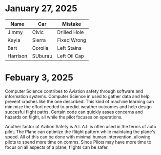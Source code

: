 # January 27, 2025
| Name        | Car         |Mistake |
| ----------- | ----------- |--------|
| Jimmy       | Civic       | Drilled Hole|
| Kayla       | Sierra      | Fixed Wrong |
| Bart        | Corolla     | Left Stains |
| Harrison    | SUburau     | Left Oil Cap|
# Febuary 3, 2025
  Computer Science contribes to Aviation safety through software and information systems. Computer Science in used to gather data and help prevent crashes like the one described. This kind of machine learning can minimize the effort needed to predict weather outcomes and help design succesful flight paths. Certain code can quickly asses concerns and hazards on  flight, all while the pilot focuses on operations.
 
  Another factor of Avition Safety is A.I. A.I. is often used in the terms of auto pilot. The Plane can optimize the flitght pattern while maintaing the plane's speed. All of this can be done with minimal human intervention, allowing pilots to spend more time on comms. Since Pilots may have more time to focus on all aspects of a plane, flights can be safer.
